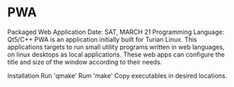 # PWA
Packaged Web Application
Date: SAT, MARCH 21
Programming Language: Qt5/C++
PWA is an application initially built for Turian Linux. This applications targets to run small utility programs written in web languages, on linux desktops as local applications. These web apps can configure the title and size of the window according to their needs.

Installation
Run 'qmake'
Rum 'make'
Copy executables in desired locations.
